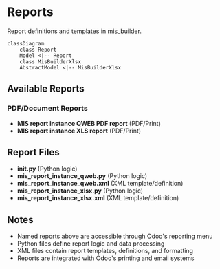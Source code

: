 # Reports

Report definitions and templates in mis_builder.

```mermaid
classDiagram
    class Report
    Model <|-- Report
    class MisBuilderXlsx
    AbstractModel <|-- MisBuilderXlsx
```

## Available Reports

### PDF/Document Reports
- **MIS report instance QWEB PDF report** (PDF/Print)
- **MIS report instance XLS report** (PDF/Print)


## Report Files

- **__init__.py** (Python logic)
- **mis_report_instance_qweb.py** (Python logic)
- **mis_report_instance_qweb.xml** (XML template/definition)
- **mis_report_instance_xlsx.py** (Python logic)
- **mis_report_instance_xlsx.xml** (XML template/definition)

## Notes
- Named reports above are accessible through Odoo's reporting menu
- Python files define report logic and data processing
- XML files contain report templates, definitions, and formatting
- Reports are integrated with Odoo's printing and email systems
